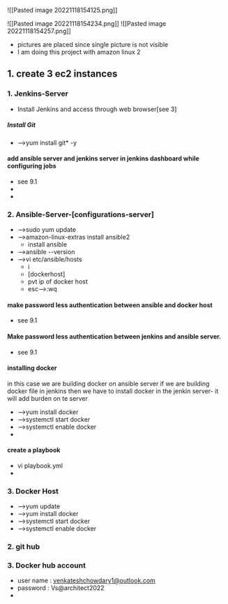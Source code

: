 ![[Pasted image 20221118154125.png]]

![[Pasted image 20221118154234.png]]
![[Pasted image 20221118154257.png]]


- pictures are placed since single picture is not visible
- I am doing this project with amazon linux 2
## 1. create 3 ec2 instances
### 1. Jenkins-Server
- Install Jenkins and access through web browser[see 3]
##### Install Git
- -->yum install git* -y
#### add ansible server and jenkins server in jenkins dashboard while configuring jobs
- see 9.1
- 
- 

### 2. Ansible-Server-[configurations-server]
- -->sudo yum update
- -->amazon-linux-extras install ansible2
	- install ansible 
- -->ansible --version
- -->vi etc/ansible/hosts
	- i
	- [dockerhost]
	- pvt ip of docker host
	- esc-->:wq
#### make password less authentication between ansible and docker host
- see 9.1
#### Make password less authentication between jenkins and ansible server.
- see 9.1
#### installing docker
in this case we are building docker on ansible server
if we are building  docker file in jenkins then we have to install docker in the jenkin server- it will add burden on te server
- -->yum install docker
- -->systemctl start docker
- -->systemctl enable docker
- 
#### create a playbook
- vi playbook.yml
- 

### 3. Docker Host
- -->yum update
- -->yum install docker
- -->systemctl start docker
- -->systemctl enable docker



### 2. git hub 
### 3. Docker hub account
- user name : venkateshchowdary1@outlook.com
- password : Vs@architect2022
- 